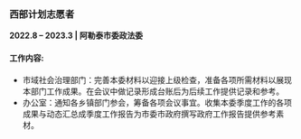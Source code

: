 ### **西部计划志愿者**  
**2022.8 –  2023.3 | 阿勒泰市委政法委**  

#### 工作内容:    
- 市域社会治理部门：完善本委材料以迎接上级检查，准备各项所需材料以展现本部门工作成果。在会议中做记录形成台账后为后续工作提供记录和参考。
- 办公室：通知各乡镇部门参会，筹备各项会议事宜。收集本委季度工作的各项成果与动态汇总成季度工作报告为市委市政府撰写政府工作报告提供参考素材。